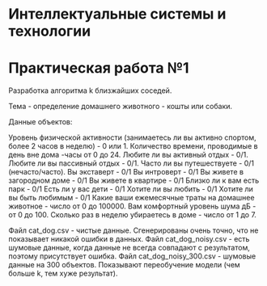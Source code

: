 # Интеллектуальные системы и технологии

# Практическая работа №1

Разработка алгоритма k близжайших соседей.

Тема - определение домашнего животного - кошты или собаки.

Данные объектов:

Уровень физической активности (занимаетесь ли вы активно спортом, более 2 часов в неделю) - 0 или 1.
Количество времени, проводимые в день вне дома -часы от 0 до 24.
Любите ли вы активный отдых - 0/1.
Любите ли вы пассивный отдых - 0/1.
Часто ли вы путешествуете - 0/1 (нечасто/часто).
Вы экставерт - 0/1
Вы интроверт - 0/1
Вы живете в загородном доме - 0/1
Вы живете в квартире - 0/1
Близко ли к вам есть парк - 0/1
Есть ли у вас дети - 0/1
Хотите ли вы любить - 0/1
Хотите ли вы быть любимым - 0/1
Какие ваши ежемесячные траты на домашнее животное - число от 0 до 100000.
Вам комфортный уровень шума дБ - от 0 до 100.
Сколько раз в неделю убираетесь в доме - число от 1 до 7.

Файл cat_dog.csv - чистые данные. Сгенерированы очень точно, что не показывает никакой ошибки в данных.
Файл cat_dog_noisy.csv - есть шумовые данные, когда данные не всегда совпадают с результатом, поэтому присутствует ошибка.
Файл cat_dog_noisy_300.csv - шумовые данные на 300 объектов. Показывают переобучение модели (чем больше k, тем хуже результат).
